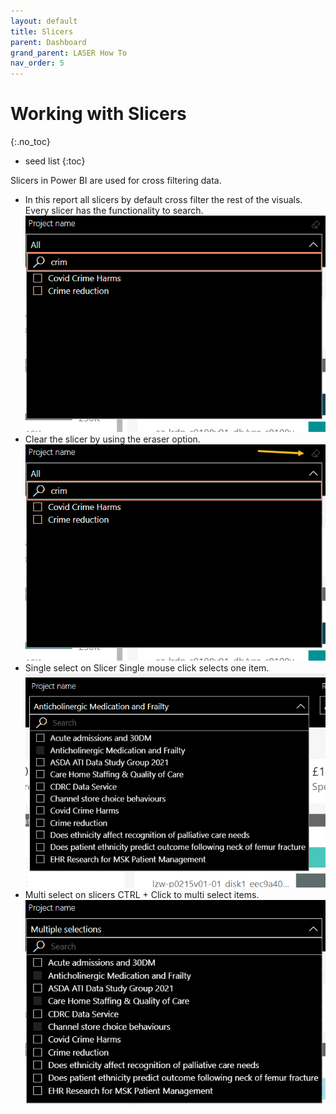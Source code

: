 ```yaml
---
layout: default
title: Slicers
parent: Dashboard
grand_parent: LASER How To
nav_order: 5
---
```


# Working with Slicers
{:.no_toc}

* seed list
{:toc}

Slicers in Power BI are used for cross filtering data.

- In this report all slicers by default cross filter the rest of the visuals. Every slicer has the functionality to search. 
	![Slicer Search](../../../images/dashboard/dashboard_slicers_search.png)
- Clear the slicer by using the eraser option. 
	![Slicer Eraser](../../../images/dashboard/dashboard_slicers_eraser.png)
- Single select on Slicer 
	Single mouse click selects one item.
	![Slicers Single Selection](../../../images/dashboard/dashboard_slicers_single.png)
- Multi select on slicers
	CTRL + Click to multi select items.
	![Slicers Multiple Selection](../../../images/dashboard/dashboard_slicers_multi.png)
